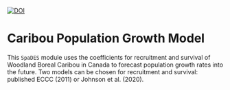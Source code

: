 [![DOI](https://zenodo.org/badge/170949457.svg)](https://zenodo.org/badge/latestdoi/170949457)

# Caribou Population Growth Model

This `SpaDES` module uses the coefficients for recruitment and survival of Woodland Boreal Caribou in Canada to forecast population growth rates into the future.
Two models can be chosen for recruitment and survival: published ECCC (2011) or Johnson et al. (2020).
